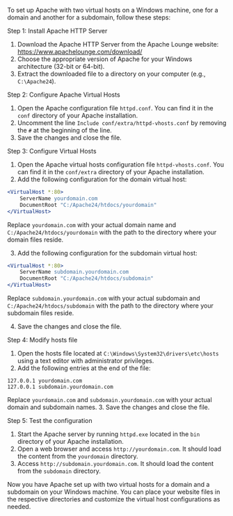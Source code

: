 To set up Apache with two virtual hosts on a Windows machine, one for a domain and another for a subdomain, follow these steps:

Step 1: Install Apache HTTP Server

1. Download the Apache HTTP Server from the Apache Lounge website: https://www.apachelounge.com/download/
2. Choose the appropriate version of Apache for your Windows architecture (32-bit or 64-bit).
3. Extract the downloaded file to a directory on your computer (e.g., `C:\Apache24`).

Step 2: Configure Apache Virtual Hosts

1. Open the Apache configuration file `httpd.conf`. You can find it in the `conf` directory of your Apache installation.
2. Uncomment the line `Include conf/extra/httpd-vhosts.conf` by removing the `#` at the beginning of the line.
3. Save the changes and close the file.

Step 3: Configure Virtual Hosts

1. Open the Apache virtual hosts configuration file `httpd-vhosts.conf`. You can find it in the `conf/extra` directory of your Apache installation.
2. Add the following configuration for the domain virtual host:

```apache
<VirtualHost *:80>
    ServerName yourdomain.com
    DocumentRoot "C:/Apache24/htdocs/yourdomain"
</VirtualHost>
```

Replace `yourdomain.com` with your actual domain name and `C:/Apache24/htdocs/yourdomain` with the path to the directory where your domain files reside.

3. Add the following configuration for the subdomain virtual host:

```apache
<VirtualHost *:80>
    ServerName subdomain.yourdomain.com
    DocumentRoot "C:/Apache24/htdocs/subdomain"
</VirtualHost>
```

Replace `subdomain.yourdomain.com` with your actual subdomain and `C:/Apache24/htdocs/subdomain` with the path to the directory where your subdomain files reside.

4. Save the changes and close the file.

Step 4: Modify hosts file

1. Open the hosts file located at `C:\Windows\System32\drivers\etc\hosts` using a text editor with administrator privileges.
2. Add the following entries at the end of the file:

```
127.0.0.1 yourdomain.com
127.0.0.1 subdomain.yourdomain.com
```

Replace `yourdomain.com` and `subdomain.yourdomain.com` with your actual domain and subdomain names. 3. Save the changes and close the file.

Step 5: Test the configuration

1. Start the Apache server by running `httpd.exe` located in the `bin` directory of your Apache installation.
2. Open a web browser and access `http://yourdomain.com`. It should load the content from the `yourdomain` directory.
3. Access `http://subdomain.yourdomain.com`. It should load the content from the `subdomain` directory.

Now you have Apache set up with two virtual hosts for a domain and a subdomain on your Windows machine. You can place your website files in the respective directories and customize the virtual host configurations as needed.
